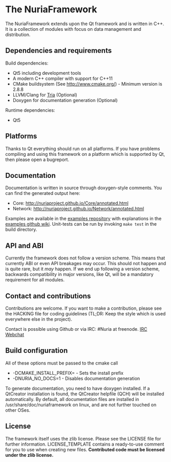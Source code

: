 The NuriaFramework
==================

The NuriaFramework extends upon the Qt framework and is written in C++. It is a
collection of modules with focus on data management and distribution.

Dependencies and requirements
-----------------------------

Build dependencies:
* Qt5 including development tools
* A modern C++ compiler with support for C++11
* CMake buildsystem (See http://www.cmake.org/) - Minimum version is 2.8.8
* LLVM/Clang for [Tria](https://github.com/NuriaProject/Tria/) (Optional)
* Doxygen for documentation generation (Optional)

Runtime dependencies:
* Qt5

Platforms
---------

Thanks to Qt everything should run on all platforms. If you have problems
compiling and using this framework on a platform which is supported by Qt,
then please open a bugreport.

Documentation
-------------

Documentation is written in source through doxygen-style comments.
You can find the generated output here:

* Core: http://nuriaproject.github.io/Core/annotated.html
* Network: http://nuriaproject.github.io/Network/annotated.html

Examples are available in the [examples repository](https://github.com/NuriaProject/FrameworkExamples)
with explanations in the [examples github wiki](https://github.com/NuriaProject/FrameworkExamples/wiki).
Unit-tests can be run by invoking ```make test``` in the build directory.

API and ABI
-----------

Currently the framework does not follow a version scheme. This means that
currently ABI or even API breakages may occur. This should not happen and is
quite rare, but it *may* happen. If we end up following a version scheme,
backwards compatibility in major versions, like Qt, will be a mandatory
requirement for all modules.

Contact and contributions
-------------------------

Contributions are welcome. If you want to make a contribution, please see the
HACKING file for coding guidelines (TL;DR: Keep the style which is used
everywhere else in the project).

Contact is possible using Github or via IRC: #Nuria at freenode.
[IRC Webchat](http://webchat.freenode.net?channels=%23Nuria&uio=d4)

Build configuration
-------------------

All of these options must be passed to the cmake call

* -DCMAKE_INSTALL_PREFIX=<Path> - Sets the install prefix
* -DNURIA_NO_DOCS=1 - Disables documentation generation

To generate documentation, you need to have doxygen installed. If a QtCreator
installation is found, the QtCreator helpfile (QCH) will be installed automatically.
By default, all documentation files are installed in /usr/share/doc/nuriaframework
on linux, and are not further touched on other OSes.

License
-------

The framework itself uses the zlib license. Please see the LICENSE file for
further information. LICENSE_TEMPLATE contains a ready-to-use comment for you
to use when creating new files.
**Contributed code must be licensed under the zlib license.**
